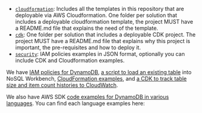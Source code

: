 - [`cloudformation`](./infrastructure_as_code/cloudformation/README.md): Includes all the templates in this repository that are deployable via AWS Cloudformation. One folder per solution that includes a deployable cloudformation template, the project MUST have a README.md file that explains the need of the template.
- [`cdk`](./infrastructure_as_code/cdk/README.md): One folder per solution that includes a deployable CDK project. The project MUST have a README.md file that explains why this project is important, the pre-requisites and how to deploy it.
- [`security`](./infrastructure_as_code/security/README.md): IAM policies examples in JSON format, optionally you can include CDK and Cloudformation examples.

We have [IAM policies for DynamoDB](https://github.com/aws-samples/aws-dynamodb-examples/tree/master/DynamoDBIAMPolicies), [a script to load an existing table](https://github.com/aws-samples/aws-dynamodb-examples/tree/master/nosqlworkbenchscript) into NoSQL Workbench, [CloudFormation examples](https://github.com/aws-samples/aws-dynamodb-examples/tree/master/cloudformation), and [a CDK to track table size and item count histories to CloudWatch](https://github.com/aws-samples/aws-dynamodb-examples/tree/master/DynamoDBCustomMetrics).

We also have AWS SDK [code examples for DynamoDB in various languages](https://github.com/aws-samples/aws-dynamodb-examples/tree/master/DynamoDB-SDK-Examples). You can find each language examples here:
